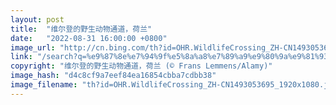 ```yaml
---
layout: post
title:  "维尔登的野生动物通道，荷兰"
date:   "2022-08-31 16:00:00 +0800"
image_url: "http://cn.bing.com/th?id=OHR.WildlifeCrossing_ZH-CN1493053695_1920x1080.jpg&rf=LaDigue_1920x1080.jpg&pid=hp"
link: "/search?q=%e9%87%8e%e7%94%9f%e5%8a%a8%e7%89%a9%e9%80%9a%e9%81%93&form=hpcapt&mkt=zh-cn"
copyright: "维尔登的野生动物通道，荷兰 (© Frans Lemmens/Alamy)"
image_hash: "d4c8cf9a7eef84ea16854cbba7cdbb38"
image_filename: "th?id=OHR.WildlifeCrossing_ZH-CN1493053695_1920x1080.jpg&rf=LaDigue_1920x1080.jpg&pid=hp"
---
```

